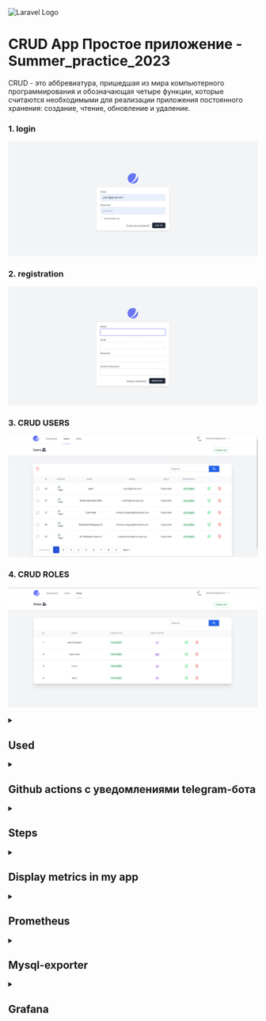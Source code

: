 ![Laravel Logo](https://laravel.com/img/logomark.min.svg)


# CRUD App Простое приложение - Summer_practice_2023


CRUD - это аббревиатура, пришедшая из мира компьютерного программирования и обозначающая четыре функции, которые считаются необходимыми для реализации приложения постоянного хранения: создание, чтение, обновление и удаление.

### 1. login 
![Login Page](public/Imgs/spa1.jpg)

### 2. registration 
![registration](public/Imgs/spa2.jpg)

### 3. CRUD USERS
![CRUD USERS](public/Imgs/spa4.jpg)

### 4. CRUD ROLES
![CRUD ROLES](public/Imgs/spa5.jpg)



<details>
 <summary><h2>Used</h2></summary>

- Laravel v10
- php 8
- Docker
- Docker compose
- vue js
- Inertiajs
- MySQL 
- prometheus
- mysql exporter
- Grafana 


Prometheus - это система с открытым исходным кодом для мониторинга и оповещения. Он разработан для сбора временных рядов данных (метрик) с различных источников, анализа их и предоставления информации о состоянии системы и производительности.

MySQL Exporter - это экспортер для Prometheus, который собирает метрики и статистику из базы данных MySQL. Он предоставляет информацию о состоянии сервера MySQL, производительности запросов и использовании ресурсов.

Grafana - это платформа визуализации данных и аналитики с открытым исходным кодом. Она предоставляет гибкие возможности для создания красивых дашбордов и графиков на основе различных источников данных, включая Prometheus, Elasticsearch, InfluxDB, MySQL и многие другие.


</details>


<details>
 <summary><h2>Github actions с уведомлениями telegram-бота </h2></summary>

1. я создал .github/workflows/workflow.yml для actions 
```bash
name: CI/CD & telegram actions
on: [push]
jobs:

  build:
    name: Build Push Docker Image
    runs-on: ubuntu-latest
    steps:
      - uses: actions/checkout@master

      # Container Security Scanning
      - name: Install Trivy
        run: |
          wget https://github.com/aquasecurity/trivy/releases/download/v0.21.0/trivy_0.21.0_Linux-64bit.tar.gz
          tar zxvf trivy_0.21.0_Linux-64bit.tar.gz
          sudo mv trivy /usr/local/bin/


      - name: Build and Push Docker Image
        run: |
          docker-compose build
          echo ${{ secrets.DOCKERHUB_ACCESS_TOKEN }} | docker login -u ${{ secrets.DOCKERHUB_USERNAME }} --password-stdin
          docker-compose push
        env:
          DOCKER_BUILDKIT: 1


      - name: Scan Container Image
        run: trivy image ${{ secrets.DOCKERHUB_USERNAME }}/spa:latest\



      # Sending success or failure notifications to Telegram
      - name: Send Notification on Success
        if: success()
        uses: ./
        with:
          to: ${{ secrets.TELEGRAM_CHAT_ID }}
          token: ${{ secrets.TELEGRAM_TOKEN }}
          message: |
            ✅ **CI/CD Completed Successfully!**
            New push on branch: `${{ github.ref }}`
            Commit Message: `${{ github.event.head_commit.message }}`

      - name: Send Notification on Failure
        if: failure()
        uses: ./
        with:
          to: ${{ secrets.TELEGRAM_CHAT_ID }}
          token: ${{ secrets.TELEGRAM_TOKEN }}
          message: |
            ❌ **CI/CD Failed!**
            New push on branch: `${{ github.ref }}`
            Commit Message: `${{ github.event.head_commit.message }}`


```
## Workflow Overview

Рабочий процесс запускается автоматически всякий раз, 
когда в репозитории обнаруживается новое push-событие. 
Он состоит из следующих основных компонентов:

### Job: Build Push Docker Image

Это задание управляет всем процессом CI/CD 
и состоит из нескольких ключевых этапов:

1. **Code Checkout**: Извлекается код репозитория, гарантирующий, что для последующих действий используется последняя версия.

2. **Trivy Installation**: Trivy, Trivy, надежный сканер уязвимостей для образов контейнеров, установлен в среде выполнения рабочего процесса.

3. **Docker Image Build and Push**: Образ Docker создается и впоследствии отправляется с помощью Docker Compose. Этот процесс включает в себя использование учетных данных Docker Hub, надежно хранящихся в виде секретов GitHub.

4. **Image Vulnerability Scanning**: Созданный образ Docker подвергается сканированию на уязвимости с помощью Trivy. Этот шаг помогает обеспечить сохранность изображения.

5. **Notification on Success**: Если процесс создания и отправки образа Docker завершается успешно, уведомление об успешном завершении отправляется на указанный канал Telegram. Уведомление содержит подробную информацию об успешном завершении CI/CD, новом push-событии и связанном с ним сообщении о фиксации.

6. **Notification on Failure**: В случае сбоя во время сборки образа Docker или push-процесса уведомление о сбое отправляется на тот же Telegram-канал. Уведомление сообщает о статусе сбоя процесса CI/CD вместе с соответствующей информацией о новом push-событии и соответствующем сообщении о фиксации.

## Как это работает

1. Всякий раз, когда в репозитории происходит новое push-событие, автоматически запускается рабочий процесс GitHub Actions.

2. Задание рабочего процесса координирует задачи создания, отправки и сканирования изображений Docker с помощью Docker Compose и Trivy.

3. В зависимости от результатов процесса CI/CD на указанный Telegram-канал отправляется соответствующее уведомление (об успехе или неудаче).

Внедрив этот рабочий процесс, я могу оптимизировать свой конвейер CI / CD,
повысить безопасность образа Docker за счет тщательного сканирования уязвимостей и 
быть в курсе хода моих развертываний с помощью уведомлений Telegram.


2. я создал Dockerfile для github actions

```bash
FROM appleboy/drone-telegram:1.3.9-linux-amd64

COPY --from=php_stage /var/www/html /var/www/html
COPY entrypoint.sh /entrypoint.sh
RUN chmod +x /entrypoint.sh

WORKDIR /github/workspace

ENTRYPOINT ["/entrypoint.sh"]
```

Этот Dockerfile разработан для использования в GitHub Actions и выполняет следующие действия:

1. **Основной образ**: `appleboy/drone-telegram:1.3.9-linux-amd64`.
2. **Копирование файлов**: Копирует содержимое каталога `/var/www/html` из образа `php_stage` в каталог `/var/www/html` внутри текущего образа.
3. **Копирование `entrypoint.sh`**: Перемещает файл `entrypoint.sh` в корневой каталог образа.
4. **Назначение прав**: Устанавливает исполняемые права на файл `entrypoint.sh`.
5. **Рабочая директория**: Устанавливает рабочую директорию как `/github/workspace`.
6. **Точка входа**: Задает точку входа для образа как `/entrypoint.sh`.

В результате данный Dockerfile настраивает образ для использования в GitHub Actions, осуществляя копирование файлов, настройку прав и определение точки входа для выполнения скрипта `entrypoint.sh`.



3. я создал entrypoint.sh file 

```bash
#!/bin/sh
set -eu

export GITHUB="true"

[ -n "$*" ] && export TELEGRAM_MESSAGE="$*"

/bin/drone-telegram

```
Этот скрипт используется как точка входа в Docker-контейнере и предназначен для выполнения определенных действий:

1. **Установка переменных окружения**: Устанавливает переменную окружения `GITHUB` в значение `true`, указывая на выполнение в контексте GitHub.

2. **Условное задание сообщения для Telegram**: Если переданы аргументы командной строки, то значение переданных аргументов устанавливается в переменную окружения `TELEGRAM_MESSAGE`.

3. **Запуск `/bin/drone-telegram`**: Запускает исполняемый файл `/bin/drone-telegram`, выполняя последующие действия.

В итоге этот скрипт настраивает окружение, обрабатывает сообщение для Telegram (если указано), и запускает действия с использованием `/bin/drone-telegram`.

![Prometheus](public/Imgs/prometheus1.jpg)

</details>




 <details>
 <summary><h2>Steps</h2></summary>


     
1. route metrics for the prometheus endpoint

```bash
Route::middleware([RequestsMiddleware::class])->group(function () {
    Route::get('/metrics',[MyMetricsController::class, 'myMetrics']);
});

Route::middleware(['auth:sanctum', config('jetstream.auth_session'), 'verified'])->group(function () {
    Route::resource('/users', UserController::class);
    Route::resource('/roles', RoleController::class);
});

```


2. In class MyMetricsController hava myMetrics function 
```bash
public function myMetrics(Request $request)
    {
        DB::connection()->enableQueryLog();
        $collectorRegistry = app(CollectorRegistry::class);

        // CPU usage metric
        $cpuUsage = sys_getloadavg()[0]; // Retrieves the average system load for the last minute
        $gauge = $collectorRegistry->getOrRegisterGauge(
            'spa',
            'cpu_usage_percentage',
            'CPU usage percentage'
        );
        $gauge->set($cpuUsage);

        //memory usage metric
        $memoryUsage = memory_get_usage(true);
        $gauge = $collectorRegistry->getOrRegisterGauge(
            'spa',
            'memory_usage_bytes',
            'Memory usage in bytes'
        );
        $gauge->set($memoryUsage);

        // Count the number of registered users
        $usersRegistered = User::count();
        $gauge = $collectorRegistry->getOrRegisterGauge(
            'spa',
            'users_registered_total',
            'Total number of registered users'
        );
        $gauge->set($usersRegistered);


        // Count the number of registered roles
        $usersRegistered = Role::count();
        $gauge = $collectorRegistry->getOrRegisterGauge(
            'spa',
            'roles_registered_total',
            'Total number of registered roles'
        );
        $gauge->set($usersRegistered);

        // Retrieve the metrics from the registry
        $renderer = new RenderTextFormat();
        $result = $renderer->render($collectorRegistry->getMetricFamilySamples());
        return response($result, 200)->header('Content-Type', RenderTextFormat::MIME_TYPE);
    }


```
3.In class RequestsMiddleware hava  function handle 

```bash
 public function handle(Request $request, Closure $next)
    {
        $startTime = microtime(true);

        $response = $next($request);

        $duration = microtime(true) - $startTime;
        $path = $request->getPathInfo();
        $method = $request->getMethod();
        $statusCode = $response->getStatusCode();
        $content = $response->getContent();

        $requestCounter = $this->registry->getOrRegisterCounter(
            'spa',
            'request_count',
            'Total number of requests',
            ['path', 'method', 'status_code']
        );
        $requestCounter->incBy(1, [$path, $method, (string) $statusCode]);

        $requestSize = $this->registry->getOrRegisterHistogram(
            'spa',
            'request_size_bytes',
            'Request size in bytes',
            ['path', 'method']
        );
        $requestSize->observe(strlen($content), [$path, $method]);

        return $response;
    }
```

4. In docker file
```bash 
FROM php:8.2.0-fpm

# Install system dependencies
RUN apt-get update && apt-get install -y \
    libzip-dev \
    zip \
    libpq-dev \
    libfreetype6-dev \
    libjpeg62-turbo-dev \
    libpng-dev \
    curl \
    && docker-php-ext-install zip pdo_mysql pdo_pgsql

# Install GD extension
RUN docker-php-ext-configure gd --with-freetype --with-jpeg \
    && docker-php-ext-install -j$(nproc) gd

# Install Node.js and npm
RUN curl -fsSL https://deb.nodesource.com/setup_14.x | bash -
RUN apt-get install -y nodejs

# Install Composer
RUN curl -sS https://getcomposer.org/installer | php -- --install-dir=/usr/local/bin --filename=composer

WORKDIR /var/www/html

# Copy application files
COPY . .

# Set max_execution_time
RUN echo "php_value[max_execution_time] = 120" >> /usr/local/etc/php/conf.d/docker-php-max-execution-time.ini

# Install PHP dependencies
RUN composer install

# Install Node.js dependencies and build assets
RUN npm install

```

 5. Docker compose

```bash
version: '3.8'

networks:
    default:
        external: true
        name: spa_default

services:
    spa:
        build:
            context: .
            dockerfile: Dockerfile
        container_name: spa
        volumes:
            - .:/var/www/html
        depends_on:
            - mysql
            - prometheus
            - mailpit


    mysql:
        image: mysql:8.0
        container_name: mysql
        ports:
            - '3306:3306'
        environment:
            MYSQL_ROOT_PASSWORD: '${DB_PASSWORD}'
            MYSQL_ROOT_HOST: "%"
            MYSQL_DATABASE: '${DB_DATABASE}'
            MYSQL_PASSWORD: '${DB_PASSWORD}'
        volumes:
            - spa_mysql_data:/var/lib/mysql

    mysql-exporter:
        image: prom/mysqld-exporter
        container_name: mysql-exporter
        ports:
            - "9104:9104"
        environment:
            DATA_SOURCE_NAME: "root:pass123@(mysql:3306)/spa"
        command:
            - "--config.my-cnf=/etc/my.cnf"
        volumes:
            - ./monitoring/my.cnf:/etc/my.cnf


    prometheus:
        image: prom/prometheus
        container_name: prometheus
        ports:
            - "9090:9090"
        volumes:
            - ./monitoring:/etc/monitoring
            - ./monitoring/scrape_job.yml:/etc/monitoring/scrape_job.yml
        command:
            - --config.file=/etc/monitoring/scrape_job.yml
        depends_on:
            - mysql-exporter

    grafana:
        image: grafana/grafana
        container_name: grafana
        ports:
            - "3000:3000"
        depends_on:
            - prometheus


    nginx:
        image: nginx:latest
        container_name: nginx
        ports:
            - '8000:8000'
        volumes:
            - .:/var/www/html
            - ./monitoring/nginx.conf:/etc/nginx/conf.d/default.conf
        depends_on:
            - spa

    mailpit:
        image: axllent/mailpit
        container_name: mailpit
        ports:
            - '1025:1025'
            - '8025:8025'

volumes:
    spa_mysql_data:

```


6. MySQL Exporter Configuration 
```bash
[client]
user=root
password=pass123
host=mysql
database=spa

# MySQL Exporter Collectors
collect[] = "status"
collect[] = "processlist"
collect[] = "performance_schema.events_statements_summary_by_digest"
collect[] = "performance_schema.events_statements_summary_global_by_digest"
collect[] = "performance_schema.events_waits_summary_global_by_event_name"
collect[] = "performance_schema.file_summary_by_event_name"
collect[] = "performance_schema.table_io_waits_summary_by_table"
collect[] = "performance_schema.table_lock_waits_summary_by_table"
collect[] = "performance_schema.table_lock_waits_summary_by_table"
collect[] = "performance_schema.table_statistics"
collect[] = "performance_schema.index_statistics"

```
   
7. Server Configuration
```bash
server {
    listen 8000;
    index index.php index.html;
    root /var/www/html/public;

    location / {
        try_files $uri $uri/ /index.php?$query_string;
    }

    location ~ \.php$ {
        fastcgi_pass spa:9000;
        fastcgi_index index.php;
        fastcgi_param SCRIPT_FILENAME $document_root$fastcgi_script_name;
        include fastcgi_params;
    }
}

```

8.  MySQL Exporter and Prometheus Configuration 
```bash
global:
  scrape_interval: 15s
  scrape_timeout: 10s

scrape_configs:
  - job_name: 'nginx'
    metrics_path: '/metrics'
    static_configs:
      - targets: ['nginx:8000']

  - job_name: 'mysql-exporter'
    static_configs:
      - targets: [ 'mysql-exporter:9104' ]

```
</details>

<details>
  <summary><h2>Display metrics in my app</h2></summary>

![Login Page](public/Imgs/spa8.jpg)
    
</details>

<details>
  <summary><h2>Prometheus</h2></summary>

![Prometheus](public/Imgs/prometheus1.jpg)
![Prometheus](public/Imgs/promethes2.jpg)
![Prometheus](public/Imgs/prometheus3.jpg)
![Prometheus](public/Imgs/prometheus4.jpg)
![Prometheus](public/Imgs/prometheus5.jpg)
![Prometheus](public/Imgs/prometheus6.jpg)
![Prometheus](public/Imgs/prometheus7.jpg)
![Prometheus](public/Imgs/prometheus8.jpg)
![Prometheus](public/Imgs/prometheus9.jpg)
![Prometheus](public/Imgs/prometheus10.jpg)
![Prometheus](public/Imgs/prometheus11.jpg)


</details>

<details>
  <summary><h2>Mysql-exporter </h2></summary>
    
![mysql-exporter](public/Imgs/mysql-exporter1.jpg)
![mysql-exporter](public/Imgs/mysql-exporter2.jpg)
</details>

<details>
  <summary><h2>Grafana</h2></summary>
    
![grafana ](public/Imgs/grafana1.jpg)
![grafana ](public/Imgs/grafana2.jpg)
![grafana ](public/Imgs/grafana3.jpg)
![grafana ](public/Imgs/grafana4.jpg)
![grafana ](public/Imgs/grafana5.jpg)
![grafana ](public/Imgs/grafana6.jpg)
</details>

